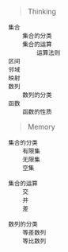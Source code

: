 > Thinking

```
集合
    集合的分类
    集合的运算
        运算法则
区间
邻域
映射
数列
    数列的分类
函数
    函数的性质
```

> Memory

```
集合的分类
    有限集
    无限集
    空集

集合的运算
    交
    并
    差

数列的分类
    等差数列
    等比数列
```

